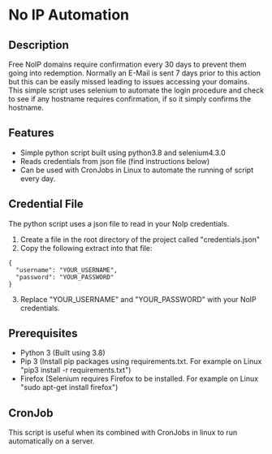 # No IP Automation
## Description
Free NoIP domains require confirmation every 30 days to prevent them going into redemption. Normally an E-Mail is sent 7 days prior to this action but this can be easily missed leading to issues accessing your domains. This simple script uses selenium to automate the login procedure and check to see if any hostname requires confirmation, if so it simply confirms the hostname.

## Features
- Simple python script built using python3.8 and selenium4.3.0
- Reads credentials from json file (find instructions below)
- Can be used with CronJobs in Linux to automate the running of script every day.

## Credential File
The python script uses a json file to read in your NoIp credentials.
1) Create a file in the root directory of the project called "credentials.json"
2) Copy the following extract into that file:
```
{
  "username": "YOUR_USERNAME",
  "password": "YOUR_PASSWORD"
}
```
3) Replace "YOUR_USERNAME" and "YOUR_PASSWORD" with your NoIP credentials.

## Prerequisites
- Python 3 (Built using 3.8)
- Pip 3 (Install pip packages using requirements.txt. For example on Linux "pip3 install -r requirements.txt")
- Firefox (Selenium requires Firefox to be installed. For example on Linux "sudo apt-get install firefox")

## CronJob
This script is useful when its combined with CronJobs in linux to run automatically on a server.
